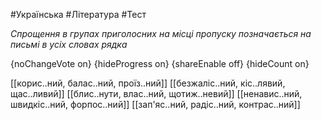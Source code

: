 #Українська #Література #Тест

*Спрощення в групах приголосних на місці пропуску позначається на письмі в усіх словах рядка*

{noChangeVote on}
{hideProgress on}
{shareEnable off}
{hideCount on}

[[корис..ний, балас..ний, проїз..ний]]
[[безжаліс..ний, кіс..лявий, щас..ливий]]
[[блис..нути, влас..ний, щотиж..невий]]
[[ненавис..ний, швидкіс..ний, форпос..ний]]
[[зап'яс..ний, радіс..ний, контрас..ний]]
